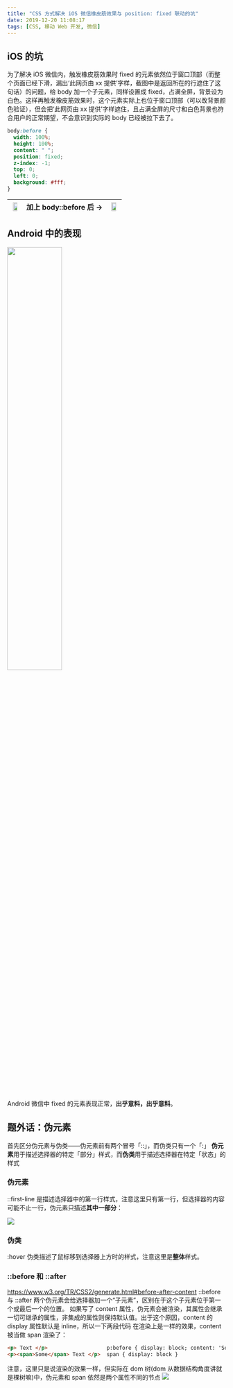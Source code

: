 ```yaml
---
title: "CSS 方式解决 iOS 微信橡皮筋效果与 position: fixed 联动的坑"
date: 2019-12-20 11:08:17
tags: [CSS, 移动 Web 开发, 微信]
---
```


## iOS 的坑

为了解决 iOS 微信内，触发橡皮筋效果时 fixed 的元素依然位于窗口顶部（而整个页面已经下滑，漏出‘此网页由 xx 提供’字样，截图中是返回所在的行遮住了这句话）的问题，给 body 加一个子元素，同样设置成 fixed，占满全屏，背景设为白色。这样再触发橡皮筋效果时，这个元素实际上也位于窗口顶部（可以改背景颜色验证），但会把‘此网页由 xx 提供’字样遮住，且占满全屏的尺寸和白色背景也符合用户的正常期望，不会意识到实际的 body 已经被拉下去了。

```css
body:before {
  width: 100%;
  height: 100%;
  content: " ";
  position: fixed;
  z-index: -1;
  top: 0;
  left: 0;
  background: #fff;
}
```

| <img src='https://imbant-blog.oss-cn-shanghai.aliyuncs.com/blog-img/5/CSS-%E6%96%B9%E5%BC%8F%E8%A7%A3%E5%86%B3-iOS-%E5%BE%AE%E4%BF%A1%E6%A9%A1%E7%9A%AE%E7%AD%8B%E6%95%88%E6%9E%9C%E4%B8%8E-position-fixed-%E8%81%94%E5%8A%A8%E7%9A%84%E5%9D%911_meitu_1.jpg' style='width: 70%'/> | 加上 body::before 后 -> | <img src='https://imbant-blog.oss-cn-shanghai.aliyuncs.com/blog-img/5/CSS-%E6%96%B9%E5%BC%8F%E8%A7%A3%E5%86%B3-iOS-%E5%BE%AE%E4%BF%A1%E6%A9%A1%E7%9A%AE%E7%AD%8B%E6%95%88%E6%9E%9C%E4%B8%8E-position-fixed-%E8%81%94%E5%8A%A8%E7%9A%84%E5%9D%912_meitu_2.jpg' style='width: 76%'/> |
| -------------------------------------------------------------------------------------------------------------- | ----------------------- | -------------------------------------------------------------------------------------------------------------- |


## Android 中的表现

<img src="https://imbant-blog.oss-cn-shanghai.aliyuncs.com/blog-img/5/CSS-%E6%96%B9%E5%BC%8F%E8%A7%A3%E5%86%B3-iOS-%E5%BE%AE%E4%BF%A1%E6%A9%A1%E7%9A%AE%E7%AD%8B%E6%95%88%E6%9E%9C%E4%B8%8E-position-fixed-%E8%81%94%E5%8A%A8%E7%9A%84%E5%9D%913_meitu_3.jpg" style="width: 50%"/>

Android 微信中 fixed 的元素表现正常，**出乎意料，出乎意料**。

## 题外话：伪元素

首先区分伪元素与伪类——伪元素前有两个冒号「::」，而伪类只有一个「:」
**伪元素**用于描述选择器的特定「部分」样式，而**伪类**用于描述选择器在特定「状态」的样式

### 伪元素

::first-line 是描述选择器中的第一行样式，注意这里只有第一行，但选择器的内容可能不止一行，伪元素只描述**其中一部分**：

![](https://imbant-blog.oss-cn-shanghai.aliyuncs.com/blog-img/5/CSS-%E6%96%B9%E5%BC%8F%E8%A7%A3%E5%86%B3-iOS-%E5%BE%AE%E4%BF%A1%E6%A9%A1%E7%9A%AE%E7%AD%8B%E6%95%88%E6%9E%9C%E4%B8%8E-position-fixed-%E8%81%94%E5%8A%A8%E7%9A%84%E5%9D%914.png)

### 伪类

:hover 伪类描述了鼠标移到选择器上方时的样式，注意这里是**整体**样式。

### ::before 和 ::after
https://www.w3.org/TR/CSS2/generate.html#before-after-content
::before 与 ::after 两个伪元素会给选择器加一个“子元素”，区别在于这个子元素位于第一个或最后一个的位置。
如果写了 content 属性，伪元素会被渲染，其属性会继承一切可继承的属性，非集成的属性则保持默认值。出于这个原因，content 的 display 属性默认是 inline，所以一下两段代码 在渲染上是一样的效果，content 被当做 span 渲染了：
```html
<p> Text </p>                   p:before { display: block; content: 'Some'; }
<p><span>Some</span> Text </p>  span { display: block }
```

注意，这里只是说渲染的效果一样，但实际在 dom 树(dom 从数据结构角度讲就是棵树嘛)中，伪元素和 span 依然是两个属性不同的节点
![](https://imbant-blog.oss-cn-shanghai.aliyuncs.com/blog-img/5/CSS-%E6%96%B9%E5%BC%8F%E8%A7%A3%E5%86%B3-iOS-%E5%BE%AE%E4%BF%A1%E6%A9%A1%E7%9A%AE%E7%AD%8B%E6%95%88%E6%9E%9C%E4%B8%8E-position-fixed-%E8%81%94%E5%8A%A8%E7%9A%84%E5%9D%915.png)